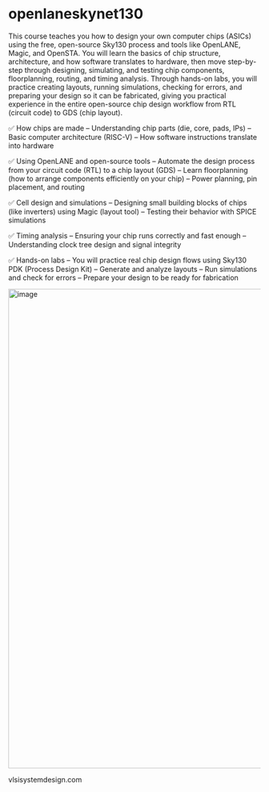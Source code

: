 # openlaneskynet130

This course teaches you how to design your own computer chips (ASICs) using the free, open-source Sky130 process and tools like OpenLANE, Magic, and OpenSTA. You will learn the basics of chip structure, architecture, and how software translates to hardware, then move step-by-step through designing, simulating, and testing chip components, floorplanning, routing, and timing analysis. Through hands-on labs, you will practice creating layouts, running simulations, checking for errors, and preparing your design so it can be fabricated, giving you practical experience in the entire open-source chip design workflow from RTL (circuit code) to GDS (chip layout).

✅ How chips are made
– Understanding chip parts (die, core, pads, IPs)
– Basic computer architecture (RISC-V)
– How software instructions translate into hardware

✅ Using OpenLANE and open-source tools
– Automate the design process from your circuit code (RTL) to a chip layout (GDS)
– Learn floorplanning (how to arrange components efficiently on your chip)
– Power planning, pin placement, and routing

✅ Cell design and simulations
– Designing small building blocks of chips (like inverters) using Magic (layout tool)
– Testing their behavior with SPICE simulations

✅ Timing analysis
– Ensuring your chip runs correctly and fast enough
– Understanding clock tree design and signal integrity

✅ Hands-on labs
– You will practice real chip design flows using Sky130 PDK (Process Design Kit)
– Generate and analyze layouts
– Run simulations and check for errors
– Prepare your design to be ready for fabrication

<img width="1875" height="959" alt="image" src="https://github.com/user-attachments/assets/d5789839-30f5-4469-8a81-627718867e9c" />

vlsisystemdesign.com
